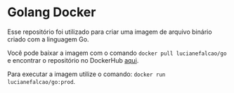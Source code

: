 # Golang Docker

Esse repositório foi utilizado para criar uma imagem de arquivo binário criado com a linguagem Go.

Você pode baixar a imagem com o comando ```docker pull lucianefalcao/go``` e encontrar o repositório no DockerHub [aqui](https://hub.docker.com/r/lucianefalcao/go).

Para executar a imagem utilize o comando: ```docker run lucianefalcao/go:prod```.
